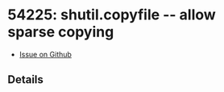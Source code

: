 # 54225: shutil.copyfile -- allow sparse copying

- [Issue on Github](https://github.com/python/cpython/issues/54225)

## Details


